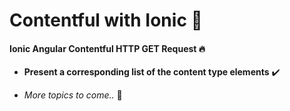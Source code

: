 # Contentful with Ionic 🌳
#### Ionic Angular Contentful HTTP GET Request 🔥

- **Present a corresponding list of the content type elements** ✔️

- *More topics to come..* 🍔